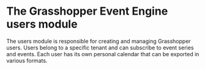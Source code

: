 # The Grasshopper Event Engine users module

The users module is responsible for creating and managing Grasshopper users.
Users belong to a specific tenant and can subscribe to event series and events.
Each user has its own personal calendar that can be exported in various formats.
